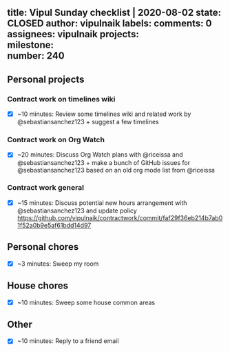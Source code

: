 title:	Vipul Sunday checklist | 2020-08-02
state:	CLOSED
author:	vipulnaik
labels:	
comments:	0
assignees:	vipulnaik
projects:	
milestone:	
number:	240
--
## Personal projects

### Contract work on timelines wiki

- [x] ~10 minutes: Review some timelines wiki and related work by @sebastiansanchez123 + suggest a few timelines

### Contract work on Org Watch

- [x] ~20 minutes: Discuss Org Watch plans with @riceissa and @sebastiansanchez123 + make a bunch of GitHub issues for @sebastiansanchez123 based on an old org mode list from @riceissa

### Contract work general

- [x] ~15 minutes: Discuss potential new hours arrangement with @sebastiansanchez123 and update policy https://github.com/vipulnaik/contractwork/commit/faf29f36eb214b7ab01f52a0b9e5af61bdd14d97

## Personal chores

- [x] ~3 minutes: Sweep my room

## House chores

- [x] ~10 minutes: Sweep some house common areas

## Other

- [x] ~10 minutes: Reply to a friend email
